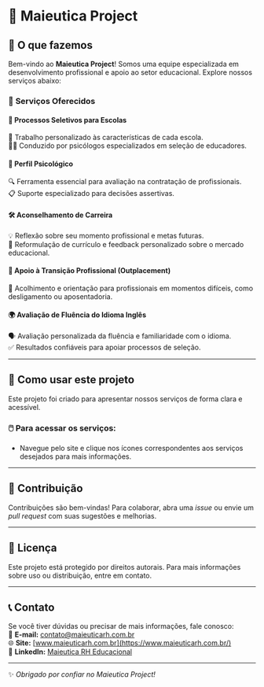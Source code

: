 # 🌟 Maieutica Project  

## 💼 O que fazemos  

Bem-vindo ao **Maieutica Project**! Somos uma equipe especializada em desenvolvimento profissional e apoio ao setor educacional. Explore nossos serviços abaixo:  

### 📌 **Serviços Oferecidos**  

#### 🏫 **Processos Seletivos para Escolas**  
🎯 Trabalho personalizado às características de cada escola.  
👩‍⚕️ Conduzido por psicólogos especializados em seleção de educadores.  

#### 🧠 **Perfil Psicológico**  
🔍 Ferramenta essencial para avaliação na contratação de profissionais.  
📋 Suporte especializado para decisões assertivas.  

#### 🛠️ **Aconselhamento de Carreira**  
💡 Reflexão sobre seu momento profissional e metas futuras.  
📝 Reformulação de currículo e feedback personalizado sobre o mercado educacional.  

#### 🌱 **Apoio à Transição Profissional (Outplacement)**  
🤝 Acolhimento e orientação para profissionais em momentos difíceis, como desligamento ou aposentadoria.  

#### 🌍 **Avaliação de Fluência do Idioma Inglês**  
🗣️ Avaliação personalizada da fluência e familiaridade com o idioma.  
✅ Resultados confiáveis para apoiar processos de seleção.  

---

## 🚀 Como usar este projeto  
Este projeto foi criado para apresentar nossos serviços de forma clara e acessível.  

### 🖱️ Para acessar os serviços:  
- Navegue pelo site e clique nos ícones correspondentes aos serviços desejados para mais informações.  

---

## 🤝 Contribuição  
Contribuições são bem-vindas! Para colaborar, abra uma *issue* ou envie um *pull request* com suas sugestões e melhorias.  

---

## 📜 Licença  
Este projeto está protegido por direitos autorais. Para mais informações sobre uso ou distribuição, entre em contato.  

---

## 📞 Contato  
Se você tiver dúvidas ou precisar de mais informações, fale conosco:  
📧 **E-mail:** contato@maieuticarh.com.br  
🌐 **Site:** [www.maieuticarh.com.br](https://www.maieuticarh.com.br/)  
🔗 **LinkedIn:** [Maieutica RH Educacional](https://www.linkedin.com/company/maieuticarheducacional/)  

---

✨ *Obrigado por confiar no Maieutica Project!*  
